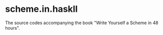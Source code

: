scheme.in.haskll
================

The source codes accompanying the book "Write Yourself a Scheme in 48 hours".

